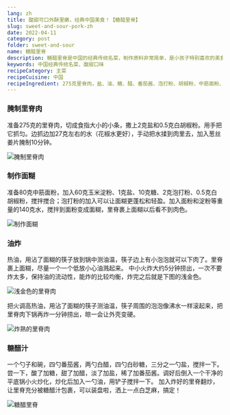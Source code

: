 ```yaml
---
lang: zh
title: 酸甜可口外酥里嫩，经典中国美食！【糖醋里脊】
slug: sweet-and-sour-pork-zh
date: 2022-04-11
category: post
folder: sweet-and-sour
name: 糖醋里脊
description: 糖醋里脊是中国的经典传统名菜，制作原料非常简单，是小孩子特别喜欢的美食
keywords: 中国经典传统名菜、酸甜口味
recipeCategory: 主菜
recipeCuisine: 中国
recipeIngredient: 275克里脊肉，盐、油、糖、醋、番茄酱、泡打粉、胡椒粉、中筋面粉、玉米淀粉、白芝麻
---
```


<!-- start slipsum code -->
### 腌制里脊肉
准备275克的里脊肉，切成食指大小的小条，撒上2克盐和0.5克白胡椒粉。用手把它抓匀。边抓边加27克左右的水（花椒水更好），手动把水揉到肉里去，加入葱丝姜片腌制10分钟。

![腌制里脊肉](/img/post/sweet-and-sour/1.png)

### 制作面糊
准备80克中筋面粉，加入60克玉米淀粉、1克盐、10克糖、2克泡打粉、0.5克白胡椒粉，搅拌搅合；泡打粉的加入可以让面糊更蓬松和轻盈。加入面粉和淀粉等重量的140克水，搅拌到面粉变成面糊，里脊裹上面糊以后看不到肉色。

![制作面糊](/img/post/sweet-and-sour/2.png)

### 油炸
热油，用沾了面糊的筷子放到锅中测油温，筷子边上有小泡泡就可以下肉了。里脊裹上面糊，尽量一个一个低放小心油溅起来。
中小火炸大约5分钟捞出，一次不要炸太多，保持油的流动性，能炸的比较均衡，炸完之后就是下图的浅金色。

![浅金色的里脊肉](/img/post/sweet-and-sour/3.png)

把火调高热油，用沾了面糊的筷子测油温，筷子周围的泡泡像沸水一样滚起来，把里脊肉下锅再炸一分钟捞出，晾一会让外壳变硬。

![炸熟的里脊肉](/img/post/sweet-and-sour/4.png)


### 糖醋汁
一个勺子和碗，四勺番茄酱，两勺白醋，四勺白砂糖，三分之一勺盐，搅拌一下。
尝一下，酸了加糖，甜了加醋，淡了加盐，稀了加番茄酱。调好后倒入一个干净的平底锅小火炒化，炒化后加入一勺油，用铲子搅拌一下。
加入炸好的里脊翻炒，让里脊充分被糖醋汁包裹，可以装盘啦，洒上一点白芝麻，搞定！

![糖醋里脊](/img/post/sweet-and-sour/done.png)

